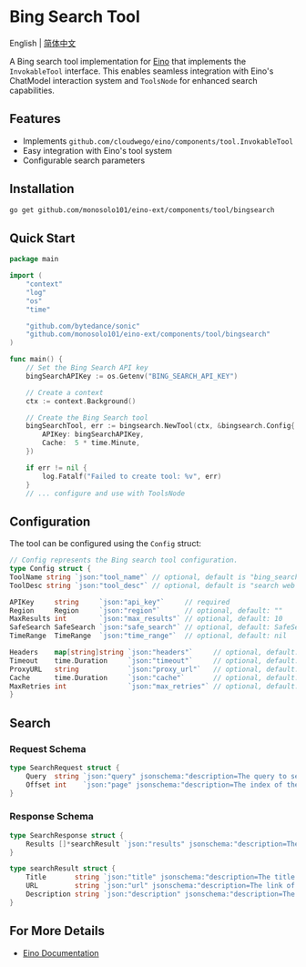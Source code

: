 # Bing Search Tool

English | [简体中文](README_zh.md)

A Bing search tool implementation for [Eino](https://github.com/cloudwego/eino) that implements the `InvokableTool` interface. This enables seamless integration with Eino's ChatModel interaction system and `ToolsNode` for enhanced search capabilities.

## Features

- Implements `github.com/cloudwego/eino/components/tool.InvokableTool`
- Easy integration with Eino's tool system
- Configurable search parameters

## Installation

```bash
go get github.com/monosolo101/eino-ext/components/tool/bingsearch
```

## Quick Start

```go
package main

import (
	"context"
	"log"
	"os"
	"time"

	"github.com/bytedance/sonic"
	"github.com/monosolo101/eino-ext/components/tool/bingsearch"
)

func main() {
	// Set the Bing Search API key
	bingSearchAPIKey := os.Getenv("BING_SEARCH_API_KEY")

	// Create a context
	ctx := context.Background()

	// Create the Bing Search tool
	bingSearchTool, err := bingsearch.NewTool(ctx, &bingsearch.Config{
		APIKey: bingSearchAPIKey,
		Cache:  5 * time.Minute,
	})

	if err != nil {
		log.Fatalf("Failed to create tool: %v", err)
	}
	// ... configure and use with ToolsNode
```

## Configuration

The tool can be configured using the `Config` struct:

```go
// Config represents the Bing search tool configuration.
type Config struct {
ToolName string `json:"tool_name"` // optional, default is "bing_search"
ToolDesc string `json:"tool_desc"` // optional, default is "search web for information by bing"

APIKey     string     `json:"api_key"`     // required
Region     Region     `json:"region"`      // optional, default: ""
MaxResults int        `json:"max_results"` // optional, default: 10
SafeSearch SafeSearch `json:"safe_search"` // optional, default: SafeSearchModerate
TimeRange  TimeRange  `json:"time_range"`  // optional, default: nil

Headers    map[string]string `json:"headers"`     // optional, default: map[string]string{}
Timeout    time.Duration     `json:"timeout"`     // optional, default: 30 * time.Second
ProxyURL   string            `json:"proxy_url"`   // optional, default: ""
Cache      time.Duration     `json:"cache"`       // optional, default: 0 (disabled)
MaxRetries int               `json:"max_retries"` // optional, default: 3
}
```

## Search

### Request Schema

```go
type SearchRequest struct {
    Query  string `json:"query" jsonschema:"description=The query to search the web for"`
    Offset int    `json:"page" jsonschema:"description=The index of the first result to return, default is 0"`
}
```

### Response Schema

```go
type SearchResponse struct {
    Results []*searchResult `json:"results" jsonschema:"description=The results of the search"`
}

type searchResult struct {
    Title       string `json:"title" jsonschema:"description=The title of the search result"`
    URL         string `json:"url" jsonschema:"description=The link of the search result"`
    Description string `json:"description" jsonschema:"description=The description of the search result"`
}
```

## For More Details

- [Eino Documentation](https://github.com/cloudwego/eino)
